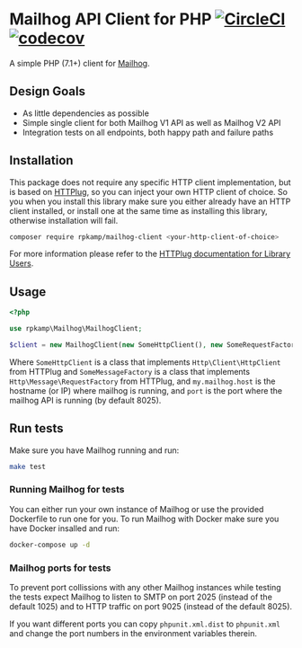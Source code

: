 # Mailhog API Client for PHP [![CircleCI](https://circleci.com/gh/rpkamp/mailhog-client/tree/master.svg?style=svg)](https://circleci.com/gh/rpkamp/mailhog-client/tree/master) [![codecov](https://codecov.io/gh/rpkamp/mailhog-client/branch/master/graph/badge.svg)](https://codecov.io/gh/rpkamp/mailhog-client)

A simple PHP (7.1+) client for [Mailhog][mailhog].

## Design Goals

- As little dependencies as possible
- Simple single client for both Mailhog V1 API as well as Mailhog V2 API
- Integration tests on all endpoints, both happy path and failure paths

## Installation

This package does not require any specific HTTP client implementation, but is based on [HTTPlug][httplug], so you can inject your own HTTP client of choice. So you when you install this library make sure you either already have an HTTP client installed, or install one at the same time as installing this library, otherwise installation will fail.

```bash
composer require rpkamp/mailhog-client <your-http-client-of-choice>
```

For more information please refer to the [HTTPlug documentation for Library Users][httplug-docs].

## Usage

```php
<?php

use rpkamp\Mailhog\MailhogClient;

$client = new MailhogClient(new SomeHttpClient(), new SomeRequestFactory(), 'http://my.mailhog.host:port/');
```

Where `SomeHttpClient` is a class that implements `Http\Client\HttpClient` from HTTPlug and `SomeMessageFactory` is a class that implements `Http\Message\RequestFactory` from HTTPlug, and `my.mailhog.host` is the hostname (or IP) where mailhog is running, and `port` is the port where the mailhog API is running (by default 8025).

## Run tests

Make sure you have Mailhog running and run:

```bash
make test
```

### Running Mailhog for tests

You can either run your own instance of Mailhog or use the provided Dockerfile to run one for you.
To run Mailhog with Docker make sure you have Docker insalled and run:

```bash
docker-compose up -d
```

### Mailhog ports for tests

To prevent port collissions with any other Mailhog instances while testing the tests expect Mailhog to listen to SMTP on port 2025 (instead of the default 1025) and to HTTP traffic on port 9025 (instead of the default 8025).

If you want different ports you can copy `phpunit.xml.dist` to `phpunit.xml` and change the port numbers in the environment variables therein.

[mailhog]: https://github.com/mailhog/MailHog
[httplug]: https://github.com/php-http/httplug
[httplug-docs]: http://docs.php-http.org/en/latest/httplug/users.html
